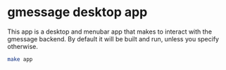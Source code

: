 # gmessage desktop app

This app is a desktop and menubar app that makes to interact with the gmessage backend. By default it will be built and run, unless you specify otherwise.

```bash
make app
```